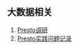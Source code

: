 ## 大数据相关
1. [Presto调研](/bigdata/prestoresearch/prestoresearch.html)
2. [Presto实践问题记录](/bigdata/presto/sss)


